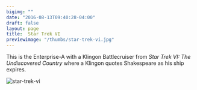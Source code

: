 ```yaml
---
bigimg: ""
date: "2016-08-13T09:40:28-04:00"
draft: false
layout: page
title:  Star Trek VI
previewimage: "/thumbs/star-trek-vi.jpg"
---
```


This is the Enterprise-A with a Klingon Battlecruiser from *Star Trek VI: The Undiscovered Country* where a Klingon quotes Shakespeare as his ship expires.


![star-trek-vi](/thumbs/star-trek-vi.jpg)